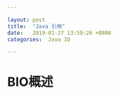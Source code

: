 ```yaml
---

layout: post
title:  "Java 引用"
date:   2019-01-27 13:59:26 +0800
categories:  Java IO

---
```


# BIO概述

